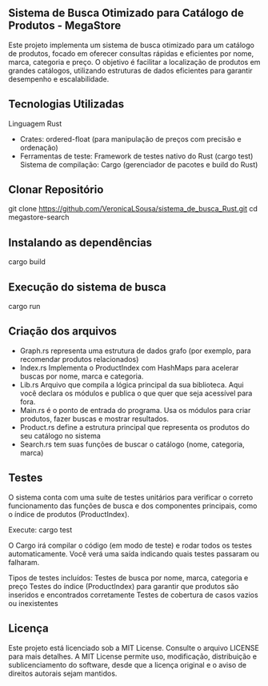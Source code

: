 ## Sistema de Busca Otimizado para Catálogo de Produtos - MegaStore
Este projeto implementa um sistema de busca otimizado para um catálogo de produtos, focado em oferecer consultas rápidas e eficientes por nome, marca, categoria e preço. O objetivo é facilitar a localização de produtos em grandes catálogos, utilizando estruturas de dados eficientes para garantir desempenho e escalabilidade.

## Tecnologias Utilizadas
Linguagem Rust
- Crates:
ordered-float (para manipulação de preços com precisão e ordenação)
- Ferramentas de teste:
Framework de testes nativo do Rust (cargo test)
Sistema de compilação: Cargo (gerenciador de pacotes e build do Rust)

## Clonar Repositório
git clone https://github.com/VeronicaLSousa/sistema_de_busca_Rust.git
cd megastore-search

## Instalando as dependências
cargo build

## Execução do sistema de busca
cargo run

## Criação dos arquivos
- Graph.rs representa uma estrutura de dados grafo (por exemplo, para recomendar produtos relacionados)
- Index.rs Implementa o ProductIndex com HashMaps para acelerar buscas por nome, marca e categoria.
- Lib.rs Arquivo que compila a lógica principal da sua biblioteca. Aqui você declara os módulos e publica o que quer que seja acessível para fora.
- Main.rs é o ponto de entrada do programa. Usa os módulos para criar produtos, fazer buscas e mostrar resultados.
- Product.rs define a estrutura principal que representa os produtos do seu catálogo no sistema
- Search.rs tem suas funções de buscar o catálogo (nome, categoria, marca)

## Testes
O sistema conta com uma suíte de testes unitários para verificar o correto funcionamento das funções de busca e dos componentes principais, como o índice de produtos (ProductIndex).

Execute: 
cargo test

O Cargo irá compilar o código (em modo de teste) e rodar todos os testes automaticamente. Você verá uma saída indicando quais testes passaram ou falharam.

Tipos de testes incluídos:
Testes de busca por nome, marca, categoria e preço
Testes do índice (ProductIndex) para garantir que produtos são inseridos e encontrados corretamente
Testes de cobertura de casos vazios ou inexistentes

## Licença
Este projeto está licenciado sob a MIT License.
Consulte o arquivo LICENSE para mais detalhes.
A MIT License permite uso, modificação, distribuição e sublicenciamento do software, desde que a licença original e o aviso de direitos autorais sejam mantidos.
